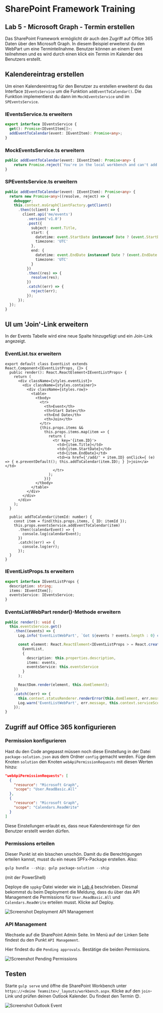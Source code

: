 # SharePoint Framework Training
## Lab 5 - Microsoft Graph - Termin erstellen

Das SharePoint Framework ermöglicht dir auch den Zugriff auf Office 365 Daten über den Microsoft Graph. In diesem Beispiel erweiterst du den WebPart um eine Terminteilnahme. Benutzer können an einem Event teilnehmen und es wird durch einen klick ein Termin im Kalender des Benutzers erstellt.

## Kalendereintrag erstellen

Um einen Kalendereintrag für den Benutzer zu erstellen erweiterst du das Interface `IEventsService` um die Funktion `addEventToCalendar()`. Die Funktion implementierst du dann im `MockEventsService` und im `SPEventsService`.

### IEventsService.ts erweitern
```typescript
export interface IEventsService {
  get(): Promise<IEventItem[]>;
  addEventToCalendar(event: IEventItem): Promise<any>;
}
```

### MockEventsService.ts erweitern
```typescript
public addEventToCalendar(event: IEventItem): Promise<any> {
    return Promise.reject(`You're in the local workbench and can't add events to your calendar. (event ID: ${event.ID})`);
}
```

### SPEventsService.ts erweitern
```typescript
public addEventToCalendar(event: IEventItem): Promise<any> {
  return new Promise<any>((resolve, reject) => {
    debugger;
    this.context.msGraphClientFactory.getClient()
      .then((client) => {
        client.api('me/events')
          .version('v1.0')
          .post({
            subject: event.Title,
            start: {
              datetime: event.StartDate instanceof Date ? (event.StartDate as Date).toISOString() : event.StartDate,
              timezone: 'UTC'
            },
            end: {
              datetime: event.EndDate instanceof Date ? (event.EndDate as Date).toISOString() : event.EndDate,
              timezone: 'UTC'
            }
          })
          .then((res) => {
            resolve(res);
          })
          .catch((err) => {
            reject(err);
          });
      });
  });
}
```

## UI um 'Join'-Link erweitern

In der Events Tabelle wird eine neue Spalte hinzugefügt und ein Join-Link angezeigt.

### EventList.tsx erweitern
```typescriptreact
export default class EventList extends React.Component<IEventListProps, {}> {
  public render(): React.ReactElement<IEventListProps> {
    return (
      <div className={styles.eventList}>
        <div className={styles.container}>
          <div className={styles.row}>
            <table>
              <tbody>
                <tr>
                  <th>Event</th>
                  <th>Start Date</th>
                  <th>End Date</th>
                  <th>Join</th>
                </tr>
                {this.props.items &&
                  this.props.items.map(item => {
                    return (
                      <tr key='{item.ID}'>
                        <td>{item.Title}</td>
                        <td>{item.StartDate}</td>
                        <td>{item.EndDate}</td>
                        <td><a href={'/add/' + item.ID} onClick={ (e) => { e.preventDefault(); this.addToCalendar(item.ID); } }>join</a></td>
                      </tr>
                    );
                  })}
              </tbody>
            </table>
          </div>
        </div>
      </div>
    );
  }

  public addToCalendar(itemId: number) {
    const item = find(this.props.items, { ID: itemId });
    this.props.eventsService.addEventToCalendar(item)
      .then((calendarEvent) => {
        console.log(calendarEvent);
      })
      .catch((err) => {
        console.log(err);
      });
  }
}
```

### IEventListProps.ts erweitern
```typescript
export interface IEventListProps {
  description: string;
  items: IEventItem[];
  eventsService: IEventsService;
}
```

### EventsListWebPart render()-Methode erweitern
```typescript
public render(): void {
  this.eventsService.get()
    .then((events) => {
      Log.info('EventListWebPart', `Got ${events ? events.length : 0} events`, this.context.serviceScope);

      const element: React.ReactElement<IEventListProps > = React.createElement(
        EventList,
        {
          description: this.properties.description,
          items: events,
          eventsService: this.eventsService
        }
      );

      ReactDom.render(element, this.domElement);
    })
    .catch((err) => {
      this.context.statusRenderer.renderError(this.domElement, err.message ? err.message : 'Unable to get event data');
      Log.warn('EventListWebPart', err.message, this.context.serviceScope);
    });
}
```

## Zugriff auf Office 365 konfigurieren

### Permission konfigurieren

Hast du den Code angepasst müssen noch diese Einstellung in der Datei `package-solution.json` aus dem Ordner `config` gemacht werden. Füge dem Knoten `solution` den Knoten `webApiPermissionRequests` mit diesen Werten hinzu:

```json
"webApiPermissionRequests": [
  {
    "resource": "Microsoft Graph",
    "scope": "User.ReadBasic.All"
  },
  {
    "resource": "Microsoft Graph",
    "scope": "Calendars.ReadWrite"
  }
]
```

Diese Einstellungen erlaubt es, dass neue Kalendereintrage für den Benutzer erstellt werden dürfen.

### Permissions erteilen

Dieser Punkt ist ein bisschen unschön. Damit du die Berechtigungen erteilen kannst, musst du ein neues SPFx-Package erstellen. Also:
```powershell
gulp bundle --ship; gulp package-solution --ship
```
(mit der PowerShell)

Deploye die `sppkg`-Datei wieder wie in [Lab 4](./spfx-lab-4.md) beschrieben. Diesmal bekommst du beim Deployment die Meldung, dass du über das API Management die Permissions für `User.ReadBasic.All` und `Calendars.ReadWrite` erteilen musst. Klicke auf Deploy.

![Screenshot Deployment API Management](./images/deploymentapimanagement.png)

### API Management

Wechsele auf die SharePoint Admin Seite. Im Menü auf der Linken Seite findest du den Punkt `API Management`.

Hier findest du die `Pending approvals`. Bestätige die beiden Permissions.

![!Screenshot Pending Permissions](./images/apimanagementallow.png)

## Testen

Starte `gulp serve` und öffne die SharePoint Workbench unter `https://<deine Teamsite>/_layouts/workbench.aspx`. Klicke auf den `join`-Link und prüfen deinen Outlook Kalender. Du findest den Termin 😊.

![Screenshot Outlook Event](./images/outlookevent.png)

